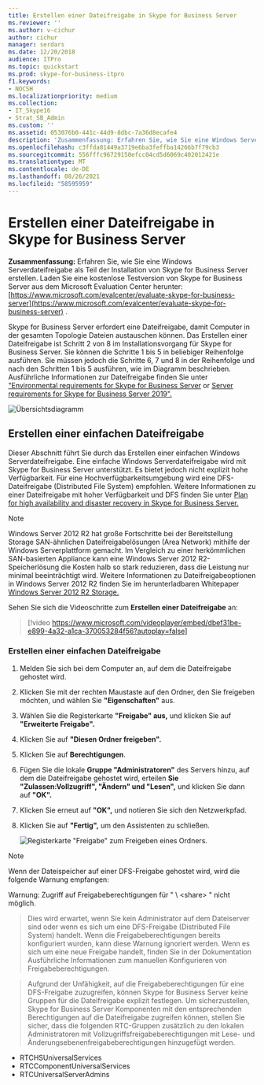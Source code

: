 ```yaml
---
title: Erstellen einer Dateifreigabe in Skype for Business Server
ms.reviewer: ''
ms.author: v-cichur
author: cichur
manager: serdars
ms.date: 12/20/2018
audience: ITPro
ms.topic: quickstart
ms.prod: skype-for-business-itpro
f1.keywords:
- NOCSH
ms.localizationpriority: medium
ms.collection:
- IT_Skype16
- Strat_SB_Admin
ms.custom: ''
ms.assetid: 053076b0-441c-44d9-8dbc-7a36d8ecafe4
description: 'Zusammenfassung: Erfahren Sie, wie Sie eine Windows Serverdateifreigabe als Teil der Installation von Skype for Business Server erstellen. Laden Sie eine kostenlose Testversion von Skype for Business Server aus dem Microsoft Evaluation Center herunter: https://www.microsoft.com/evalcenter/evaluate-skype-for-business-server .'
ms.openlocfilehash: c3ffda81449a3719e6ba3feffba14266b7f79cb3
ms.sourcegitcommit: 556fffc96729150efcc04cd5d6069c402012421e
ms.translationtype: MT
ms.contentlocale: de-DE
ms.lasthandoff: 08/26/2021
ms.locfileid: "58595959"
---
```

# <a name="create-a-file-share-in-skype-for-business-server"></a>Erstellen einer Dateifreigabe in Skype for Business Server
 
**Zusammenfassung:** Erfahren Sie, wie Sie eine Windows Serverdateifreigabe als Teil der Installation von Skype for Business Server erstellen. Laden Sie eine kostenlose Testversion von Skype for Business Server aus dem Microsoft Evaluation Center herunter: [https://www.microsoft.com/evalcenter/evaluate-skype-for-business-server](https://www.microsoft.com/evalcenter/evaluate-skype-for-business-server) .
  
Skype for Business Server erfordert eine Dateifreigabe, damit Computer in der gesamten Topologie Dateien austauschen können. Das Erstellen einer Dateifreigabe ist Schritt 2 von 8 im Installationsvorgang für Skype for Business Server. Sie können die Schritte 1 bis 5 in beliebiger Reihenfolge ausführen. Sie müssen jedoch die Schritte 6, 7 und 8 in der Reihenfolge und nach den Schritten 1 bis 5 ausführen, wie im Diagramm beschrieben. Ausführliche Informationen zur Dateifreigabe finden Sie unter ["Environmental requirements for Skype for Business Server](../../plan-your-deployment/requirements-for-your-environment/environmental-requirements.md) or [Server requirements for Skype for Business Server 2019".](../../../SfBServer2019/plan/system-requirements.md)
  
![Übersichtsdiagramm](../../media/e69de059-3040-45ab-9379-1932f9fbb37f.png)
  
## <a name="create-a-basic-file-share"></a>Erstellen einer einfachen Dateifreigabe

Dieser Abschnitt führt Sie durch das Erstellen einer einfachen Windows Serverdateifreigabe. Eine einfache Windows Serverdateifreigabe wird mit Skype for Business Server unterstützt. Es bietet jedoch nicht explizit hohe Verfügbarkeit. Für eine Hochverfügbarkeitsumgebung wird eine DFS-Dateifreigabe (Distributed File System) empfohlen. Weitere Informationen zu einer Dateifreigabe mit hoher Verfügbarkeit und DFS finden Sie unter [Plan for high availability and disaster recovery in Skype for Business Server.](../../plan-your-deployment/high-availability-and-disaster-recovery/high-availability-and-disaster-recovery.md)
  
> [!NOTE]
> Windows Server 2012 R2 hat große Fortschritte bei der Bereitstellung Storage SAN-ähnlichen Dateifreigabelösungen (Area Network) mithilfe der Windows Serverplattform gemacht. Im Vergleich zu einer herkömmlichen SAN-basierten Appliance kann eine Windows Server 2012 R2-Speicherlösung die Kosten halb so stark reduzieren, dass die Leistung nur minimal beeinträchtigt wird. Weitere Informationen zu Dateifreigabeoptionen in Windows Server 2012 R2 finden Sie im herunterladbaren Whitepaper [Windows Server 2012 R2 Storage.](https://download.microsoft.com/download/9/4/A/94A15682-02D6-47AD-B209-79D6E2758A24/Windows_Server_2012_R2_Storage_White_Paper.pdf) 
  
Sehen Sie sich die Videoschritte zum **Erstellen einer Dateifreigabe** an:
  
> [!video https://www.microsoft.com/videoplayer/embed/dbef31be-e899-4a32-a1ca-370053284f56?autoplay=false]
  
### <a name="create-a-basic-file-share"></a>Erstellen einer einfachen Dateifreigabe

1. Melden Sie sich bei dem Computer an, auf dem die Dateifreigabe gehostet wird.
    
2. Klicken Sie mit der rechten Maustaste auf den Ordner, den Sie freigeben möchten, und wählen Sie **"Eigenschaften"** aus.
    
3. Wählen Sie die Registerkarte **"Freigabe" aus,** und klicken Sie auf **"Erweiterte Freigabe".**
    
4. Klicken Sie auf **"Diesen Ordner freigeben".**
    
5. Klicken Sie auf **Berechtigungen**.
    
6. Fügen Sie die lokale **Gruppe "Administratoren"** des Servers hinzu, auf dem die Dateifreigabe gehostet wird, erteilen **Sie "Zulassen:Vollzugriff", "Ändern" und "Lesen",** und klicken Sie dann auf **"OK".**
    
7. Klicken Sie erneut auf **"OK",** und notieren Sie sich den Netzwerkpfad.
    
8. Klicken Sie auf **"Fertig",** um den Assistenten zu schließen.
    
     ![Registerkarte "Freigabe" zum Freigeben eines Ordners.](../../media/78fe8441-dead-43ed-9a04-3c7c8c657c15.png)
  
> [!NOTE]
>Wenn der Dateispeicher auf einer DFS-Freigabe gehostet wird, wird die folgende Warnung empfangen:

Warnung: Zugriff auf Freigabeberechtigungen für " \\ <domain> \<share> " nicht möglich.

>Dies wird erwartet, wenn Sie kein Administrator auf dem Dateiserver sind oder wenn es sich um eine DFS-Freigabe (Distributed File System) handelt. Wenn die Freigabeberechtigungen bereits konfiguriert wurden, kann diese Warnung ignoriert werden. Wenn es sich um eine neue Freigabe handelt, finden Sie in der Dokumentation Ausführliche Informationen zum manuellen Konfigurieren von Freigabeberechtigungen.

>Aufgrund der Unfähigkeit, auf die Freigabeberechtigungen für eine DFS-Freigabe zuzugreifen, können Skype for Business Server keine Gruppen für die Dateifreigabe explizit festlegen. Um sicherzustellen, Skype for Business Server Komponenten mit den entsprechenden Berechtigungen auf die Dateifreigabe zugreifen können, stellen Sie sicher, dass die folgenden RTC-Gruppen zusätzlich zu den lokalen Administratoren mit Vollzugriffsfreigabeberechtigungen mit Lese- und Änderungsebenenfreigabeberechtigungen hinzugefügt werden.
* RTCHSUniversalServices
* RTCComponentUniversalServices
* RTCUniversalServerAdmins
